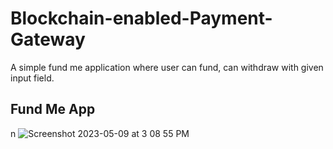 
# Blockchain-enabled-Payment-Gateway

A simple fund me application where user can fund, can withdraw with given input field. 


## Fund Me App  
n
![Screenshot 2023-05-09 at 3 08 55 PM](https://user-images.githubusercontent.com/113882904/237057991-11637bec-8406-403e-960b-f3113a05ac98.jpeg)


